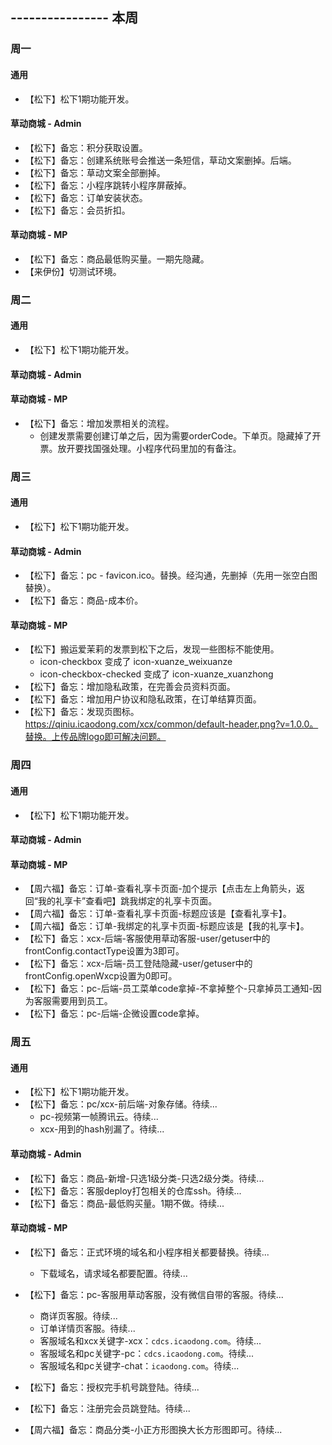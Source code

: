 ## ---------------- 本周

### 周一
#### 通用
* 【松下】松下1期功能开发。
#### 草动商城 - Admin
* 【松下】备忘：积分获取设置。
* 【松下】备忘：创建系统账号会推送一条短信，草动文案删掉。后端。
* 【松下】备忘：草动文案全部删掉。
* 【松下】备忘：小程序跳转小程序屏蔽掉。
* 【松下】备忘：订单安装状态。
* 【松下】备忘：会员折扣。
#### 草动商城 - MP
* 【松下】备忘：商品最低购买量。一期先隐藏。
* 【来伊份】切测试环境。

### 周二
#### 通用
* 【松下】松下1期功能开发。
#### 草动商城 - Admin
#### 草动商城 - MP
* 【松下】备忘：增加发票相关的流程。
  - 创建发票需要创建订单之后，因为需要orderCode。下单页。隐藏掉了开票。放开要找国强处理。小程序代码里加的有备注。

### 周三
#### 通用
* 【松下】松下1期功能开发。
#### 草动商城 - Admin
* 【松下】备忘：pc - favicon.ico。替换。经沟通，先删掉（先用一张空白图替换）。
* 【松下】备忘：商品-成本价。
#### 草动商城 - MP
* 【松下】搬运爱茉莉的发票到松下之后，发现一些图标不能使用。
  - icon-checkbox 变成了 icon-xuanze_weixuanze
  - icon-checkbox-checked 变成了 icon-xuanze_xuanzhong
* 【松下】备忘：增加隐私政策，在完善会员资料页面。
* 【松下】备忘：增加用户协议和隐私政策，在订单结算页面。
* 【松下】备忘：发现页图标。https://qiniu.icaodong.com/xcx/common/default-header.png?v=1.0.0。替换。上传品牌logo即可解决问题。

### 周四
#### 通用
* 【松下】松下1期功能开发。
#### 草动商城 - Admin
#### 草动商城 - MP
* 【周六福】备忘：订单-查看礼享卡页面-加个提示【点击左上角箭头，返回“我的礼享卡”查看吧】跳我绑定的礼享卡页面。
* 【周六福】备忘：订单-查看礼享卡页面-标题应该是【查看礼享卡】。
* 【周六福】备忘：订单-我绑定的礼享卡页面-标题应该是【我的礼享卡】。
* 【松下】备忘：xcx-后端-客服使用草动客服-user/getuser中的frontConfig.contactType设置为3即可。
* 【松下】备忘：xcx-后端-员工登陆隐藏-user/getuser中的frontConfig.openWxcp设置为0即可。
* 【松下】备忘：pc-后端-员工菜单code拿掉-不拿掉整个-只拿掉员工通知-因为客服需要用到员工。
* 【松下】备忘：pc-后端-企微设置code拿掉。

### 周五
#### 通用
* 【松下】松下1期功能开发。
* 【松下】备忘：pc/xcx-前后端-对象存储。待续...
  - pc-视频第一帧腾讯云。待续...
  - xcx-用到的hash别漏了。待续...
#### 草动商城 - Admin
* 【松下】备忘：商品-新增-只选1级分类-只选2级分类。待续...
* 【松下】备忘：客服deploy打包相关的仓库ssh。待续...
* 【松下】备忘：商品-最低购买量。1期不做。待续...
#### 草动商城 - MP
* 【松下】备忘：正式环境的域名和小程序相关都要替换。待续...
  - 下载域名，请求域名都要配置。待续...
* 【松下】备忘：pc-客服用草动客服，没有微信自带的客服。待续...
  - 商详页客服。待续...
  - 订单详情页客服。待续...
  - 客服域名和xcx关键字-xcx：`cdcs.icaodong.com`。待续...
  - 客服域名和pc关键字-pc：`cdcs.icaodong.com`。待续...
  - 客服域名和pc关键字-chat：`icaodong.com`。待续...

* 【松下】备忘：授权完手机号跳登陆。待续...
* 【松下】备忘：注册完会员跳登陆。待续...

* 【周六福】备忘：商品分类-小正方形图换大长方形图即可。待续...
